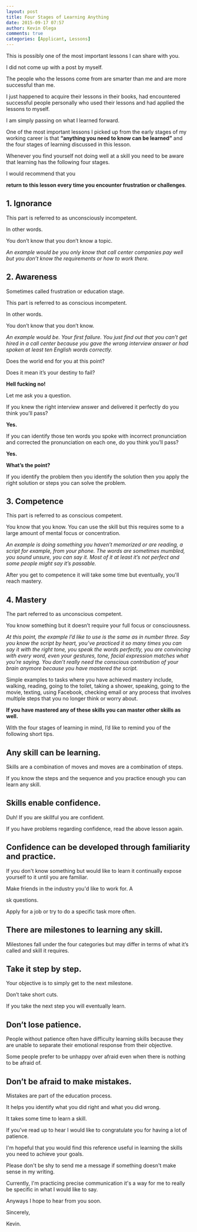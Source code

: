```yaml
---
layout: post
title: Four Stages of Learning Anything
date: 2015-09-17 07:57
author: Kevin Olega
comments: true
categories: [Applicant, Lessons]
---
```

This is possibly one of the most important lessons I can share with you. 

I did not come up with a post by myself. 

The people who the lessons come from are smarter than me and are more successful than me. 

I just happened to acquire their lessons in their books, had encountered successful people personally who used their lessons and had applied the lessons to myself. 

I am simply passing on what I learned forward.

One of the most important lessons I picked up from the early stages of my working career is that **“anything you need to know can be learned”** and the four stages of learning discussed in this lesson.

Whenever you find yourself not doing well at a skill you need to be aware that learning has the following four stages.

I would recommend that you 

**return to this lesson every time you encounter frustration or challenges**.

## 1. Ignorance

This part is referred to as unconsciously incompetent. 

In other words. 

You don’t know that you don’t know a topic.

<em>An example would be you only know that call center companies pay well but you don’t know the requirements or how to work there.
</em>

## 2. Awareness

Sometimes called frustration or education stage. 

This part is referred to as conscious incompetent. 

In other words. 

You don’t know that you don’t know.

<em>An example would be. Your first failure. You just find out that you can’t get hired in a call center because you gave the wrong interview answer or had spoken at least ten English words correctly.</em>

Does the world end for you at this point? 

Does it mean it’s your destiny to fail? 

**Hell fucking no!**

Let me ask you a question.

If you knew the right interview answer and delivered it perfectly do you think you’ll pass? 

**Yes.**

If you can identify those ten words you spoke with incorrect pronunciation and corrected the pronunciation on each one, do you think you’ll pass? 

**Yes.**

**What’s the point?** 

If you identify the problem then you identify the solution then you apply the right solution or steps you can solve the problem.

## 3. Competence

This part is referred to as conscious competent. 

You know that you know. You can use the skill but this requires some to a large amount of mental focus or concentration.

<em>An example is doing something you haven’t memorized or are reading, a script for example, from your phone. The words are sometimes mumbled, you sound unsure, you can say it. Most of it at least it’s not perfect and some people might say it’s passable.</em>

After you get to competence it will take some time but eventually, you'll reach mastery.

## 4. Mastery

The part referred to as unconscious competent. 

You know something but it doesn’t require your full focus or consciousness.

<em>At this point, the example I’d like to use is the same as in number three. Say you know the script by heart, you’ve practiced it so many times you can say it with the right tone, you speak the words perfectly, you are convincing with every word, even your gestures, tone, facial expression matches what you’re saying. You don’t really need the conscious contribution of your brain anymore because you have mastered the script.</em>

Simple examples to tasks where you have achieved mastery include, walking, reading, going to the toilet, taking a shower, speaking, going to the movie, texting, using Facebook, checking email or any process that involves multiple steps that you no longer think or worry about. 

**If you have mastered any of these skills you can master other skills as well.**

With the four stages of learning in mind, I’d like to remind you of the following short tips.

## Any skill can be learning.

Skills are a combination of moves and moves are a combination of steps. 

If you know the steps and the sequence and you practice enough you can learn any skill.

## Skills enable confidence. 

Duh! If you are skillful you are confident. 

If you have problems regarding confidence, read the above lesson again.

## Confidence can be developed through familiarity and practice. 

If you don't know something but would like to learn it continually expose yourself to it until you are familiar. 

Make friends in the industry you'd like to work for. A

sk questions. 

Apply for a job or try to do a specific task more often.

## There are milestones to learning any skill. 

Milestones fall under the four categories but may differ in terms of what it’s called and skill it requires.

## Take it step by step. 

Your objective is to simply get to the next milestone. 

Don’t take short cuts. 

If you take the next step you will eventually learn.

## Don’t lose patience. 

People without patience often have difficulty learning skills because they are unable to separate their emotional response from their objective. 

Some people prefer to be unhappy over afraid even when there is nothing to be afraid of.

## Don’t be afraid to make mistakes. 

Mistakes are part of the education process. 

It helps you identify what you did right and what you did wrong.

It takes some time to learn a skill. 

If you've read up to hear I would like to congratulate you for having a lot of patience. 

I'm hopeful that you would find this reference useful in learning the skills you need to achieve your goals. 

Please don't be shy to send me a message if something doesn't make sense in my writing. 

Currently, I'm practicing precise communication it's a way for me to really be specific in what I would like to say. 

Anyways I hope to hear from you soon.

Sincerely,

Kevin.
